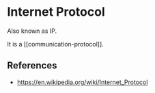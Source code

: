 # Internet Protocol

Also known as IP.

It is a [[communication-protocol]].

## References

- https://en.wikipedia.org/wiki/Internet_Protocol
